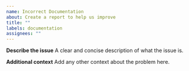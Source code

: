 ```yaml
---
name: Incorrect Documentation
about: Create a report to help us improve
title: ""
labels: documentation
assignees: ""
---
```


**Describe the issue**
A clear and concise description of what the issue is.

**Additional context**
Add any other context about the problem here.
